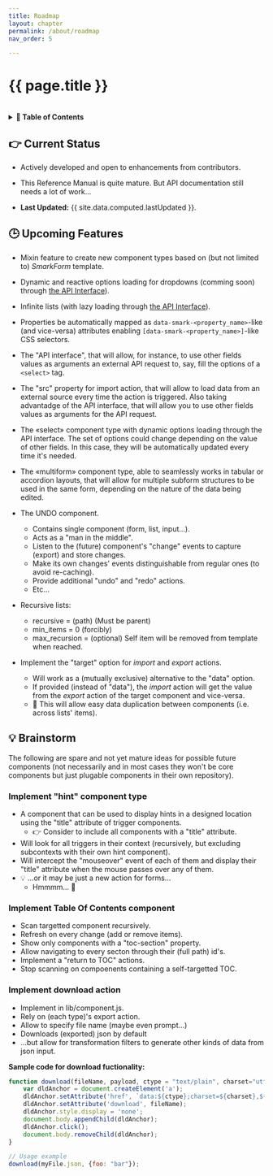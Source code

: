 ```yaml
---
title: Roadmap
layout: chapter
permalink: /about/roadmap
nav_order: 5

---
```


# {{ page.title }}

<br />
<details class="chaptertoc">
<summary>
<strong>📖 Table of Contents</strong>
</summary>

  {{ "
<!-- vim-markdown-toc GitLab -->

* [👉 Current Status](#-current-status)
* [🕒 Upcoming Features](#-upcoming-features)
* [💡 Brainstorm](#-brainstorm)
    * [Implement "hint" component type](#implement-hint-component-type)
    * [Implement Table Of Contents component](#implement-table-of-contents-component)
    * [Implement download action](#implement-download-action)

<!-- vim-markdown-toc -->
       " | markdownify }}

</details>


## 👉 Current Status

  * Actively developed and open to enhancements from contributors.

  * This Reference Manual is quite mature. But API documentation still needs a
    lot of work...

  * **Last Updated:** {{ site.data.computed.lastUpdated }}.


## 🕒 Upcoming Features

  * Mixin feature to create new component types based on (but not limited to)
    *SmarkForm* template.

  * Dynamic and reactive options loading for dropdowns (comming soon) through
    [the API Interface](/advanced_concepts/the_api_interface)).

  * Infinite lists (with lazy loading through [the API
    Interface](/advanced_concepts/the_api_interface)).

  * Properties be automatically mapped as `data-smark-<property_name>`-like
    (and vice-versa) attributes enabling `[data-smark-<property_name>]`-like
    CSS selectors.

  * The "API interface", that will allow, for instance, to use other fields
    values as arguments an external API request to, say, fill the options of a
    `<select>` tag.

  * The "src" property for import action, that will allow to load data from an
    external source every time the action is triggered. Also taking advantadge
    of the API interface, that will allow you to use other fields values as
    arguments for the API request.

  * The «select» component type with dynamic options loading through the API
    interface. The set of options could change depending on the value of other
    fields. In this case, they will be automatically updated every time it's
    needed.

   * The «multiform» component type, able to seamlessly works in tabular or
     accordion layouts, that will allow for multiple subform structures to be
     used in the same form, depending on the nature of the data being edited.

   * The UNDO component.
        - Contains single component (form, list, input...).
        - Acts as a "man in the middle".
        - Listen to the (future) component's "change" events to capture
          (export) and store changes.
        - Make its own changes' events distinguishable from regular ones (to
          avoid re-caching).
        - Provide additional "undo" and "redo" actions.
        - Etc...

   * Recursive lists:
     - recursive = (path) (Must be parent)
     - min_items = 0 (forcibly)
     - max_recursion = (optional) Self item will be removed from template when
       reached.

  * Implement the "target" option for *import* and *export* actions.
    - Will work as a (mutually exclusive) alternative to the "data" option.
    - If provided (instead of "data"), the *import* action will get the value from the *export* action of the target component and vice-versa.
    - 🚀 This will allow easy data duplication between components (i.e. across lists' items).

## 💡 Brainstorm


The following are spare and not yet mature ideas for possible future components
(not necessarily and in most cases they won't be core components but just
plugable components in their own repository).


### Implement "hint" component type

  * A component that can be used to display hints in a designed location using
    the "title" attribute of trigger components.
    - 👉 Consider to include all components with a "title" attribute.
  * Will look for all triggers in their context (recursively, but excluding
    subcontexts with their own hint component).
  * Will intercept the "mouseover" event of each of them and display their
    "title" attribute when the mouse passes over any of them.
  * 💡 ...or it may be just a new action for forms...
    - Hmmmm... 🤔


### Implement Table Of Contents component

  * Scan targetted component recursively.
  * Refresh on every change (add or remove items).
  * Show only components with a "toc-section" property.
  * Allow navigating to every secton through their (full path) id's.
  * Implement a "return to TOC" actions.
  * Stop scanning on compoenents containing a self-targetted TOC.


### Implement download action

  * Implement in lib/component.js.
  * Rely on (each type)'s export action.
  * Allow to specify file name (maybe even prompt...)
  * Downloads (exported) json by default
  * ...but allow for transformation filters to generate other kinds of data
    from json input.


**Sample code for download fuctionality:**

```javascript
function download(fileName, payload, ctype = "text/plain", charset="utf-8") {
    var dldAnchor = document.createElement('a');
    dldAnchor.setAttribute('href', `data:${ctype};charset=${charset},${encodeURIComponent(payload)}`);
    dldAnchor.setAttribute('download', fileName);
    dldAnchor.style.display = 'none';
    document.body.appendChild(dldAnchor);
    dldAnchor.click();
    document.body.removeChild(dldAnchor);
}

// Usage example
download(myFile.json, {foo: "bar"});
```
